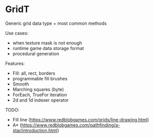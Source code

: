 # GridT

Generic grid data type + most common methods

Use cases:
- when texture mask is not enough
- runtime game data storage format
- procedural generation

Features:
- Fill: all, rect, borders
- programmable fill brushes
- Smooth
- Marching squares (byte)
- ForEach, TrueFor iteration
- 2d and 1d indexer operator

TODO:
- Fill line (https://www.redblobgames.com/grids/line-drawing.html)
- A* (https://www.redblobgames.com/pathfinding/a-star/introduction.html)
